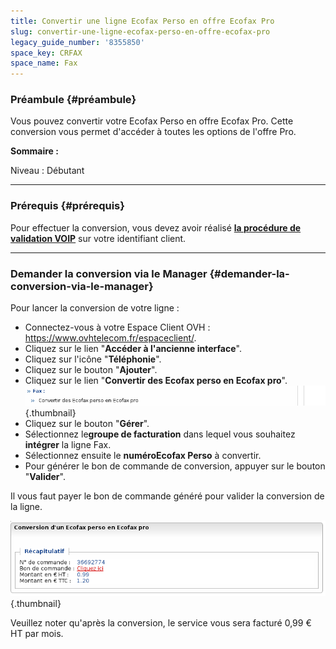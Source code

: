 ```yaml
---
title: Convertir une ligne Ecofax Perso en offre Ecofax Pro
slug: convertir-une-ligne-ecofax-perso-en-offre-ecofax-pro
legacy_guide_number: '8355850'
space_key: CRFAX
space_name: Fax
---
```


### Préambule {#préambule}

Vous pouvez convertir votre Ecofax Perso en offre Ecofax Pro. Cette conversion vous permet d'accéder à toutes les options de l'offre Pro.

**Sommaire :**

Niveau : Débutant

------------------------------------------------------------------------

### Prérequis {#prérequis}

Pour effectuer la conversion, vous devez avoir réalisé **[la procédure de validation VOIP]({legacy}7536703)** sur votre identifiant client.

------------------------------------------------------------------------

### Demander la conversion via le Manager {#demander-la-conversion-via-le-manager}

Pour lancer la conversion de votre ligne :

-   Connectez-vous à votre Espace Client OVH : <https://www.ovhtelecom.fr/espaceclient/>.
-   Cliquez sur le lien "**Accéder à l'ancienne interface**".
-   Cliquez sur l'icône "**Téléphonie**".
-   Cliquez sur le bouton "**Ajouter**".
-   Cliquez sur le lien "**Convertir des Ecofax perso en Ecofax pro**".![](images/2015-03-20-112808_775x51_scrot.png){.thumbnail}
-   Cliquez sur le bouton "**Gérer**".
-   Sélectionnez le**groupe de facturation** dans lequel vous souhaitez **intégrer** la ligne Fax.
-   Sélectionnez ensuite le **numéroEcofax Perso** à convertir.
-   Pour générer le bon de commande de conversion, appuyer sur le bouton "**Valider**".

Il vous faut payer le bon de commande généré pour valider la conversion de la ligne.

![](images/2015-03-20-113809_716x172_scrot.png){.thumbnail}

Veuillez noter qu'après la conversion, le service vous sera facturé 0,99 € HT par mois.



